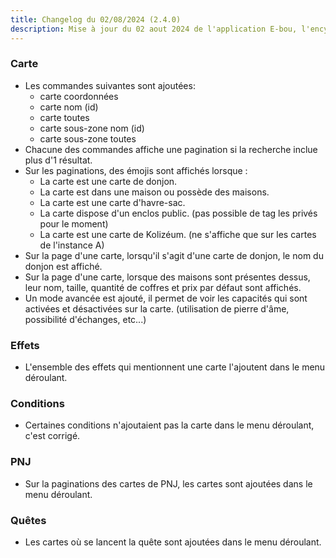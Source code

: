 ```yaml
---
title: Changelog du 02/08/2024 (2.4.0)
description: Mise à jour du 02 aout 2024 de l'application E-bou, l'encyclopédie DOFUS la plus complète sur Discord.
---
```

### Carte
- Les commandes suivantes sont ajoutées:
  - carte coordonnées
  - carte nom (id)
  - carte toutes
  - carte sous-zone nom (id)
  - carte sous-zone toutes
- Chacune des commandes affiche une pagination si la recherche inclue plus d'1 résultat.
- Sur les paginations, des émojis sont affichés lorsque :
  - La carte est une carte de donjon.
  - La carte est dans une maison ou possède des maisons.
  - La carte est une carte d'havre-sac.
  - La carte dispose d'un enclos public. (pas possible de tag les privés pour le moment)
  - La carte est une carte de Kolizéum. (ne s'affiche que sur les cartes de l'instance A)
- Sur la page d'une carte, lorsqu'il s'agit d'une carte de donjon, le nom du donjon est affiché.
- Sur la page d'une carte, lorsque des maisons sont présentes dessus, leur nom, taille, quantité de coffres et prix par défaut sont affichés.
- Un mode avancée est ajouté, il permet de voir les capacités qui sont activées et désactivées sur la carte. (utilisation de pierre d'âme, possibilité d'échanges, etc...)
### Effets
- L'ensemble des effets qui mentionnent une carte l'ajoutent dans le menu déroulant.
### Conditions
- Certaines conditions n'ajoutaient pas la carte dans le menu déroulant, c'est corrigé.
### PNJ
- Sur la paginations des cartes de PNJ, les cartes sont ajoutées dans le menu déroulant.
### Quêtes
- Les cartes où se lancent la quête sont ajoutées dans le menu déroulant.